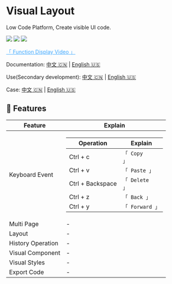 # Visual Layout

Low Code Platform, Create visible UI code.

[![](https://img.shields.io/badge/language-typescript-orange.svg)](https://img.shields.io/badge/language-typescript-orange.svg) [![](https://img.shields.io/badge/author-TCYong-1890ff.svg)](https://img.shields.io/badge/author-TCYong-1890ff.svg) [![](https://img.shields.io/badge/License-MIT-1890ff.svg)](https://img.shields.io/badge/License-MIT-1890ff.svg)

<a href="https://v.qq.com/x/page/b33041vt6vj.html" target="_blank" style="color: #40a9ff">「 Function Display Video 」</a>

Documentation: [中文 🇨🇳](./docs/zh/index.md) | [English 🇺🇸]()

Use(Secondary development): [中文 🇨🇳]() | [English 🇺🇸]()

Case: [中文 🇨🇳](./docs/zh/case.md) | [English 🇺🇸](./docs/en/case.md)

## 🚀 Features

| Feature           | Explain                                                                                                                                                                                                                                                                                                                                                                                                                       |
| ----------------- | ----------------------------------------------------------------------------------------------------------------------------------------------------------------------------------------------------------------------------------------------------------------------------------------------------------------------------------------------------------------------------------------------------------------------------- |
| Keyboard Event    | <table> <thead> <tr><th>Operation</th> <th>Explain</th> </tr> </thead> <tbody> <tr> <td>Ctrl + c </td> <td><code>「 Copy 」</code></td> </tr><tr><td>Ctrl + v</td><td><code>「 Paste 」 </code></td> </tr> <tr> <td>Ctrl + Backspace</td> <td><code>「 Delete 」</code></td> </tr> <tr> <td>Ctrl + z</td> <td><code>「 Back 」</code> </tr> <tr> <td>Ctrl + y</td> <td><code>「 Forward 」</code></td></tr> </tbody> </table> |
| Multi Page        | -                                                                                                                                                                                                                                                                                                                                                                                                                             |
| Layout            | -                                                                                                                                                                                                                                                                                                                                                                                                                             |
| History Operation | -                                                                                                                                                                                                                                                                                                                                                                                                                             |
| Visual Component  | -                                                                                                                                                                                                                                                                                                                                                                                                                             |
| Visual Styles     | -                                                                                                                                                                                                                                                                                                                                                                                                                             |
| Export Code       | -                                                                                                                                                                                                                                                                                                                                                                                                                             |

